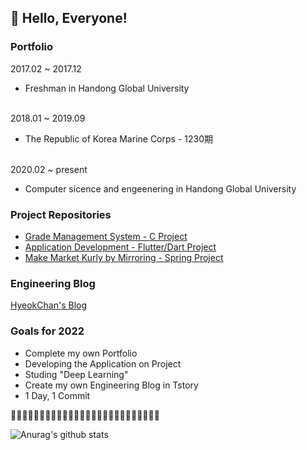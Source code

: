 <h2>👋 Hello, Everyone!</h2>
<h3>Portfolio</h3><div>
2017.02 ~ 2017.12<br>
  <ul><li>Freshman in Handong Global University</li></ul><br>
2018.01 ~ 2019.09<br>
  <ul><li>The Republic of Korea Marine Corps - 1230期</li></ul><br>
2020.02 ~ present<br>
  <ul><li>Computer sicence and engeenering in Handong Global University</li></ul>

</div>
<h3>Project Repositories</h3>
<ul>
  <li><a href="https://github.com/gurcks8989/OSSL">Grade Management System - C Project</a></li>
  <li><a href="https://github.com/gurcks8989/Flutter">Application Development - Flutter/Dart Project</a></li>
  <li><a href="https://springcamp.herokuapp.com">Make Market Kurly by Mirroring - Spring Project</a></li>
</ul>

<h3>Engineering Blog</h3>
<a href="https://coding-leaf.tistory.com/">HyeokChan's Blog</a>
<h3>Goals for 2022</h3>
<ul>
  <li>Complete my own Portfolio</li>
  <li>Developing the Application on Project</li>
  <li>Studing "Deep Learning"</li>
  <li>Create my own Engineering Blog in Tstory</li>
  <li>1 Day, 1 Commit</li>
</ul>

🌱🌱🌱🌱🌱🌱🌱🌱🌱🌱🌱🌱🌱🌱🌱🌱🌱🌱🌱🌱🌱🌱🌱🌱🌱🌱


![Anurag's github stats](https://github-readme-stats.vercel.app/api?username=gurcks8989&show_icons=true&theme=dracula)

<!--
**gurcks8989/gurcks8989** is a ✨ _special_ ✨ repository because its `README.md` (this file) appears on your GitHub profile.

Here are some ideas to get you started:

- 🔭 I’m currently working on ...
- 🌱 I’m currently learning ...
- 👯 I’m looking to collaborate on ...
- 🤔 I’m looking for help with ...
- 💬 Ask me about ...
- 📫 How to reach me: ...
- 😄 Pronouns: ...
- ⚡ Fun fact: ...
-->
